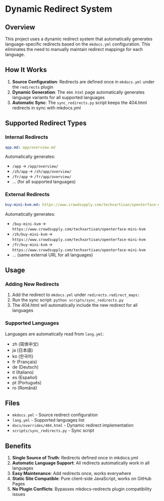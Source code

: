 # Dynamic Redirect System

## Overview

This project uses a dynamic redirect system that automatically generates language-specific redirects based on the `mkdocs.yml` configuration. This eliminates the need to manually maintain redirect mappings for each language.

## How It Works

1. **Source Configuration**: Redirects are defined once in `mkdocs.yml` under the `redirects` plugin
2. **Dynamic Generation**: The `404.html` page automatically generates language variants for all supported languages
3. **Automatic Sync**: The `sync_redirects.py` script keeps the 404.html redirects in sync with mkdocs.yml

## Supported Redirect Types

### Internal Redirects
```yaml
app.md: app/overview.md
```
Automatically generates:
- `/app` → `/app/overview/`
- `/zh/app` → `/zh/app/overview/`
- `/fr/app` → `/fr/app/overview/`
- ... (for all supported languages)

### External Redirects
```yaml
buy-mini-kvm.md: https://www.crowdsupply.com/techxartisan/openterface-mini-kvm
```
Automatically generates:
- `/buy-mini-kvm` → `https://www.crowdsupply.com/techxartisan/openterface-mini-kvm`
- `/zh/buy-mini-kvm` → `https://www.crowdsupply.com/techxartisan/openterface-mini-kvm`
- `/fr/buy-mini-kvm` → `https://www.crowdsupply.com/techxartisan/openterface-mini-kvm`
- ... (same external URL for all languages)

## Usage

### Adding New Redirects
1. Add the redirect to `mkdocs.yml` under `redirects.redirect_maps:`
2. Run the sync script: `python scripts/sync_redirects.py`
3. The 404.html will automatically include the new redirect for all languages

### Supported Languages
Languages are automatically read from `lang.yml`:
- zh (简体中文)
- ja (日本語)
- ko (한국어)
- fr (Français)
- de (Deutsch)
- it (Italiano)
- es (Español)
- pt (Português)
- ro (Română)

## Files

- `mkdocs.yml` - Source redirect configuration
- `lang.yml` - Supported languages list
- `docs/overrides/404.html` - Dynamic redirect implementation
- `scripts/sync_redirects.py` - Sync script

## Benefits

1. **Single Source of Truth**: Redirects defined once in mkdocs.yml
2. **Automatic Language Support**: All redirects automatically work in all languages
3. **Easy Maintenance**: Add redirects once, works everywhere
4. **Static Site Compatible**: Pure client-side JavaScript, works on GitHub Pages
5. **No Plugin Conflicts**: Bypasses mkdocs-redirects plugin compatibility issues
